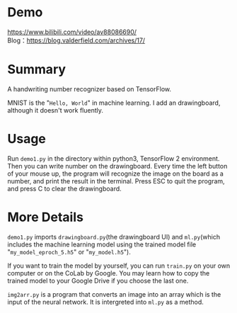 # Demo
https://www.bilibili.com/video/av88086690/  
Blog：https://blog.valderfield.com/archives/17/  

# Summary

A handwriting number recognizer based on TensorFlow.  

MNIST is the "`Hello, World`" in machine learning. I add an drawingboard, although it doesn't work fluently.  

# Usage

Run `demo1.py` in the directory within python3, TensorFlow 2 environment. Then you can write number on the drawingboard. Every time the left button of your mouse up, the program will recognize the image on the board as a number, and print the result in the terminal. Press ESC to quit the program, and press C to clear the drawingboard.  

# More Details

`demo1.py` imports `drawingboard.py`(the drawingboard UI) and `ml.py`(which includes the machine learning model using the trained model file "`my_model_eproch_5.h5`" or "`my_model.h5`").  

If you want to train the model by yourself, you can run `train.py` on your own computer or on the CoLab by Google. You may learn how to copy the trained model to your Google Drive if you choose the last one.  

`img2arr.py` is a program that converts an image into an array which is the input of the neural network. It is intergreted into `ml.py` as a method.  
